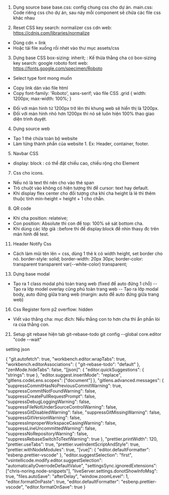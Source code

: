 1. Dụng source base
   base.css: config chung css cho dự án.
   main.css: Code riêng css cho dự án, sau này mỗi component sẽ chứa các file css khác nhau

2. Reset CSS
   key search: normalizer css cdn
   web: https://cdnjs.com/libraries/normalize

- Dùng cdn = link <link rel="stylesheet" href="https://cdnjs.cloudflare.com/ajax/libs/normalize/8.0.1/normalize.min.css" />
- Hoặc tải file xuống rồi nhét vào thư mục assets/css

3. Dựng base CSS
   box-sizing: inherit; : Kế thừa thằng cha có box-sizing
   key search: google roboto font
   web: https://fonts.google.com/specimen/Roboto

- Select type font mong muốn

* Copy link dán vào file html
* Copy font-family: 'Roboto', sans-serif; vào file CSS
  .grid {
  width: 1200px;
  max-width: 100%;
  }

- Đối với màn hình từ 1200px trở lên thì khung web sẽ hiển thị là 1200px.
- Đối với màn hình nhỏ hơn 1200px thì nó sẽ luôn hiện 100% thao giao diện trình duyệt.

4. Dựng source web

- Tạo 1 thẻ chứa toàn bộ website
- Làm từng thành phần của website 1. Ex: Header, container, footer.

5. Navbar CSS

- display: block : có thể đặt chiều cao, chiều rộng cho Element

7. Css cho icons.

- Nếu nó là text thì nên cho vào thẻ span
- Trỏ chuột vào không có hiện tượng thì để cursor: text hay default.
- Khi display flex center cho đối tượng cha khi cha height là lẻ thì thêm
  thuộc tính min-height = height + 1 cho chẵn.

8. QR code

- Khi cha position: relateive;
- Con position: Absolute thì con để top: 100% sẽ sát bottom cha.
- Khi dùng các lớp giả ::before thì để display:block để nhìn thasy đc trên màn hình để test.

11. Header Notify Css

- Cách làm mũi tên lên = css, dùng 1 thẻ k có width height, set border cho nó.
  border-style: solid;
  border-width: 20px 30px;
  border-color: transparent transparent var(--white-color) transparent;

13. Dựng base modal

- Tạo ra 1 class modal phủ toàn trang web (fixed để auto đứng 1 chỗ)
  -- Tạo ra lớp model overlay cũng phủ toàn trang web
  -- Tạo ra lớp modal body, auto đứng giữa trang web (margin: auto để auto đứng giữa trang web)

16. Css Register form p2
    overflow: hidden

- Viết vào thằng cha: mục đích: Nếu thằng con to hơn cha thì ẩn phần lòi ra của thằng con.

21. Setup git rebase hiện tab git-rebase-todo
    git config --global core.editor "code --wait"

setting json

{
"git.autofetch": true,
"workbench.editor.wrapTabs": true,
"workbench.editorAssociations": {
"git-rebase-todo": "default"
},
"zenMode.hideTabs": false,
"[json]": {
"editor.quickSuggestions": {
"strings": true
},
"editor.suggest.insertMode": "replace",
"gitlens.codeLens.scopes": ["document"]
},
"gitlens.advanced.messages": {
"suppressCommitHasNoPreviousCommitWarning": true,
"suppressCommitNotFoundWarning": false,
"suppressCreatePullRequestPrompt": false,
"suppressDebugLoggingWarning": false,
"suppressFileNotUnderSourceControlWarning": false,
"suppressGitDisabledWarning": false,
"suppressGitMissingWarning": false,
"suppressGitVersionWarning": false,
"suppressImproperWorkspaceCasingWarning": false,
"suppressLineUncommittedWarning": false,
"suppressNoRepositoryWarning": false,
"suppressRebaseSwitchToTextWarning": true
},
"prettier.printWidth": 120,
"prettier.useTabs": true,
"prettier.vueIndentScriptAndStyle": true,
"prettier.withNodeModules": true,
"[vue]": {
"editor.defaultFormatter": "esbenp.prettier-vscode"
},
"editor.suggestSelection": "first",
"vsintellicode.modify.editor.suggestSelection": "automaticallyOverrodeDefaultValue",
"settingsSync.ignoredExtensions": ["chris-noring.node-snippets"],
"liveServer.settings.donotShowInfoMsg": true,
"files.autoSave": "afterDelay",
"window.zoomLevel": 1,
"editor.formatOnPaste": true,
"editor.defaultFormatter": "esbenp.prettier-vscode",
"editor.formatOnSave": true
}
